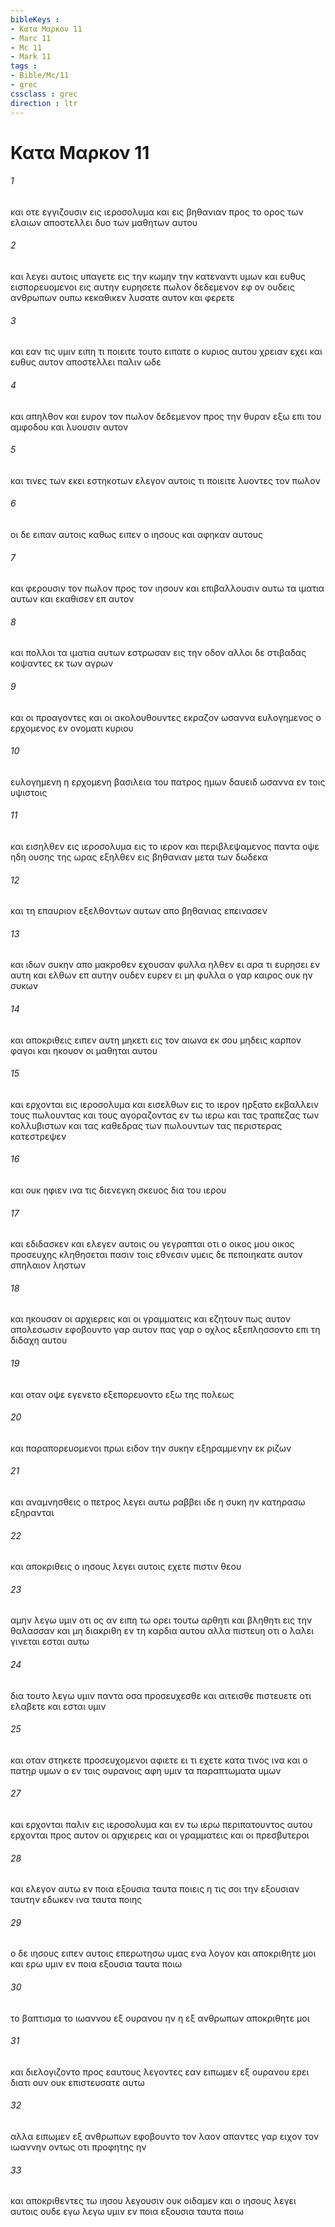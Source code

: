 ```yaml
---
bibleKeys : 
- Κατα Μαρκον 11
- Marc 11
- Mc 11
- Mark 11
tags : 
- Bible/Mc/11
- grec
cssclass : grec
direction : ltr
---
```


# Κατα Μαρκον 11

###### 1
και οτε εγγιζουσιν εις ιεροσολυμα και εις βηθανιαν προς το ορος των ελαιων αποστελλει δυο των μαθητων αυτου
###### 2
και λεγει αυτοις υπαγετε εις την κωμην την κατεναντι υμων και ευθυς εισπορευομενοι εις αυτην ευρησετε πωλον δεδεμενον εφ ον ουδεις ανθρωπων ουπω κεκαθικεν λυσατε αυτον και φερετε
###### 3
και εαν τις υμιν ειπη τι ποιειτε τουτο ειπατε ο κυριος αυτου χρειαν εχει και ευθυς αυτον αποστελλει παλιν ωδε
###### 4
και απηλθον και ευρον τον πωλον δεδεμενον προς την θυραν εξω επι του αμφοδου και λυουσιν αυτον
###### 5
και τινες των εκει εστηκοτων ελεγον αυτοις τι ποιειτε λυοντες τον πωλον
###### 6
οι δε ειπαν αυτοις καθως ειπεν ο ιησους και αφηκαν αυτους
###### 7
και φερουσιν τον πωλον προς τον ιησουν και επιβαλλουσιν αυτω τα ιματια αυτων και εκαθισεν επ αυτον
###### 8
και πολλοι τα ιματια αυτων εστρωσαν εις την οδον αλλοι δε στιβαδας κοψαντες εκ των αγρων
###### 9
και οι προαγοντες και οι ακολουθουντες εκραζον ωσαννα ευλογημενος ο ερχομενος εν ονοματι κυριου
###### 10
ευλογημενη η ερχομενη βασιλεια του πατρος ημων δαυειδ ωσαννα εν τοις υψιστοις
###### 11
και εισηλθεν εις ιεροσολυμα εις το ιερον και περιβλεψαμενος παντα οψε ηδη ουσης της ωρας εξηλθεν εις βηθανιαν μετα των δωδεκα
###### 12
και τη επαυριον εξελθοντων αυτων απο βηθανιας επεινασεν
###### 13
και ιδων συκην απο μακροθεν εχουσαν φυλλα ηλθεν ει αρα τι ευρησει εν αυτη και ελθων επ αυτην ουδεν ευρεν ει μη φυλλα ο γαρ καιρος ουκ ην συκων
###### 14
και αποκριθεις ειπεν αυτη μηκετι εις τον αιωνα εκ σου μηδεις καρπον φαγοι και ηκουον οι μαθηται αυτου
###### 15
και ερχονται εις ιεροσολυμα και εισελθων εις το ιερον ηρξατο εκβαλλειν τους πωλουντας και τους αγοραζοντας εν τω ιερω και τας τραπεζας των κολλυβιστων και τας καθεδρας των πωλουντων τας περιστερας κατεστρεψεν
###### 16
και ουκ ηφιεν ινα τις διενεγκη σκευος δια του ιερου
###### 17
και εδιδασκεν και ελεγεν αυτοις ου γεγραπται οτι ο οικος μου οικος προσευχης κληθησεται πασιν τοις εθνεσιν υμεις δε πεποιηκατε αυτον σπηλαιον ληστων
###### 18
και ηκουσαν οι αρχιερεις και οι γραμματεις και εζητουν πως αυτον απολεσωσιν εφοβουντο γαρ αυτον πας γαρ ο οχλος εξεπλησσοντο επι τη διδαχη αυτου
###### 19
και οταν οψε εγενετο εξεπορευοντο εξω της πολεως
###### 20
και παραπορευομενοι πρωι ειδον την συκην εξηραμμενην εκ ριζων
###### 21
και αναμνησθεις ο πετρος λεγει αυτω ραββει ιδε η συκη ην κατηρασω εξηρανται
###### 22
και αποκριθεις ο ιησους λεγει αυτοις εχετε πιστιν θεου
###### 23
αμην λεγω υμιν οτι ος αν ειπη τω ορει τουτω αρθητι και βληθητι εις την θαλασσαν και μη διακριθη εν τη καρδια αυτου αλλα πιστευη οτι ο λαλει γινεται εσται αυτω
###### 24
δια τουτο λεγω υμιν παντα οσα προσευχεσθε και αιτεισθε πιστευετε οτι ελαβετε και εσται υμιν
###### 25
και οταν στηκετε προσευχομενοι αφιετε ει τι εχετε κατα τινος ινα και ο πατηρ υμων ο εν τοις ουρανοις αφη υμιν τα παραπτωματα υμων
###### 27
και ερχονται παλιν εις ιεροσολυμα και εν τω ιερω περιπατουντος αυτου ερχονται προς αυτον οι αρχιερεις και οι γραμματεις και οι πρεσβυτεροι
###### 28
και ελεγον αυτω εν ποια εξουσια ταυτα ποιεις η τις σοι την εξουσιαν ταυτην εδωκεν ινα ταυτα ποιης
###### 29
ο δε ιησους ειπεν αυτοις επερωτησω υμας ενα λογον και αποκριθητε μοι και ερω υμιν εν ποια εξουσια ταυτα ποιω
###### 30
το βαπτισμα το ιωαννου εξ ουρανου ην η εξ ανθρωπων αποκριθητε μοι
###### 31
και διελογιζοντο προς εαυτους λεγοντες εαν ειπωμεν εξ ουρανου ερει διατι ουν ουκ επιστευσατε αυτω
###### 32
αλλα ειπωμεν εξ ανθρωπων εφοβουντο τον λαον απαντες γαρ ειχον τον ιωαννην οντως οτι προφητης ην
###### 33
και αποκριθεντες τω ιησου λεγουσιν ουκ οιδαμεν και ο ιησους λεγει αυτοις ουδε εγω λεγω υμιν εν ποια εξουσια ταυτα ποιω
